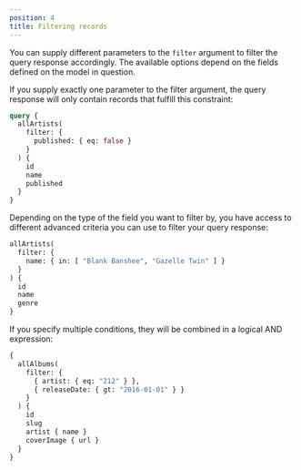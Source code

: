 ```yaml
---
position: 4
title: Filtering records
---
```


You can supply different parameters to the `filter` argument to filter the query response accordingly. The available options depend on the fields defined on the model in question.

If you supply exactly one parameter to the filter argument, the query response will only contain records that fulfill this constraint:

```graphql
query {
  allArtists(
    filter: {
      published: { eq: false }
    }
  ) {
    id
    name
    published
  }
}
```

Depending on the type of the field you want to filter by, you have access to different advanced criteria you can use to filter your query response:

```graphql
allArtists(
  filter: {
    name: { in: [ "Blank Banshee", "Gazelle Twin" ] }
  }
) {
  id
  name
  genre
}
```

If you specify multiple conditions, they will be combined in a logical AND expression:

```graphql
{
  allAlbums(
    filter: {
      { artist: { eq: "212" } },
      { releaseDate: { gt: "2016-01-01" } }
    }
  ) {
    id
    slug
    artist { name }
    coverImage { url }
  }
}
```
